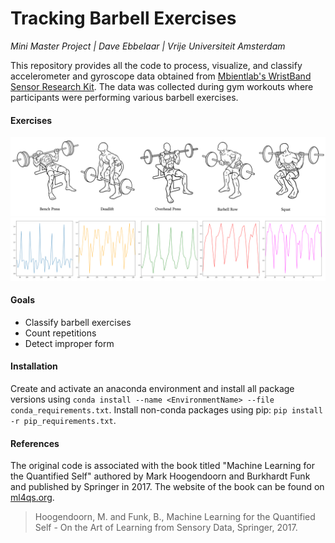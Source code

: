 # Tracking Barbell Exercises
*Mini Master Project | Dave Ebbelaar | Vrije Universiteit Amsterdam*

This repository provides all the code to process, visualize, and classify accelerometer and gyroscope data obtained from [Mbientlab's WristBand Sensor Research Kit](https://mbientlab.com/). The data was collected during gym workouts where participants were performing various barbell exercises.

#### Exercises
![Barbell exercise examples](assets/barbell_exercises.png)
![Barbell exercise graphs](assets/graphs.png)

#### Goals
* Classify barbell exercises
* Count repetitions
* Detect improper form 

#### Installation
Create and activate an anaconda environment and install all package versions using `conda install --name <EnvironmentName> --file conda_requirements.txt`. Install non-conda packages using pip: `pip install -r pip_requirements.txt`.

#### References
The original code is associated with the book titled "Machine Learning for the Quantified Self"
authored by Mark Hoogendoorn and Burkhardt Funk and published by Springer in 2017. The website of the book can be found on [ml4qs.org](https://ml4qs.org/).



> Hoogendoorn, M. and Funk, B., Machine Learning for the Quantified Self - On the Art of Learning from Sensory Data, Springer, 2017.

